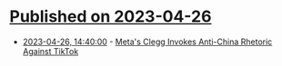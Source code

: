 # [Published on 2023-04-26](index.md)

* [2023-04-26, 14:40:00](https://tech.slashdot.org/story/23/04/26/0915243/metas-clegg-invokes-anti-china-rhetoric-against-tiktok?utm_source=rss1.0mainlinkanon&utm_medium=feed) - [Meta's Clegg Invokes Anti-China Rhetoric Against TikTok](https://tech.slashdot.org/story/23/04/26/0915243/metas-clegg-invokes-anti-china-rhetoric-against-tiktok?utm_source=rss1.0mainlinkanon&utm_medium=feed)
